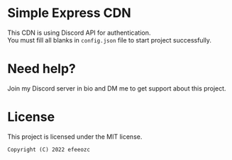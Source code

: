 # Simple Express CDN
This CDN is using Discord API for authentication.<br>
You must fill all blanks in `config.json` file to start project successfully.
# Need help?
Join my Discord server in bio and DM me to get support about this project.
# License
This project is licensed under the MIT license.<br>
```
Copyright (C) 2022 efeeozc
```
